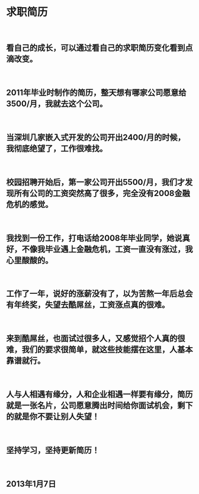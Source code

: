 求职简历
=========

`` ``

## 看自己的成长，可以通过看自己的求职简历变化看到点滴改变。

`` ``

## 2011年毕业时制作的简历，整天想有哪家公司愿意给3500/月，我就去这个公司。

`` ``

## 当深圳几家嵌入式开发的公司开出2400/月的时候，我彻底绝望了，工作很难找。

`` ``

## 校园招聘开始后，第一家公司开出5500/月，我们才发现所有公司的工资突然高了很多，完全没有2008金融危机的感觉。

`` ``

## 我找到一份工作，打电话给2008年毕业同学，她说真好，不像我毕业遇上金融危机，工资一直没有涨过，我心里酸酸的。

`` ``

## 工作了一年，说好的涨薪没有了，以为苦熬一年后总会有年终奖，失望去酷屌丝，工资涨点真的很难。

`` ``

##  来到酷屌丝，也面试过很多人，又感觉招个人真的很难，我们的要求很简单，就这些技能摆在这里，人基本靠谱就行。

`` ``

##  人与人相遇有缘分，人和企业相遇一样要有缘分，简历就是一张名片，公司愿意腾出时间给你面试机会，剩下的就是你不要让别人失望！

`` ``

## 坚持学习，坚持更新简历！

`` ``

## 2013年1月7日
